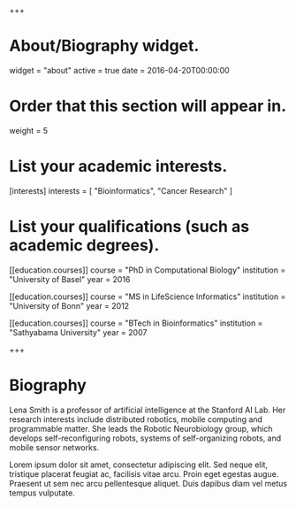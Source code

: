 +++
# About/Biography widget.
widget = "about"
active = true
date = 2016-04-20T00:00:00

# Order that this section will appear in.
weight = 5

# List your academic interests.
[interests]
  interests = [
    "Bioinformatics",
    "Cancer Research"
  ]

# List your qualifications (such as academic degrees).
[[education.courses]]
  course = "PhD in Computational Biology"
  institution = "University of Basel"
  year = 2016

[[education.courses]]
  course = "MS in LifeScience Informatics"
  institution = "University of Bonn"
  year = 2012

[[education.courses]]
  course = "BTech in Bioinformatics"
  institution = "Sathyabama University"
  year = 2007
 
+++

# Biography

Lena Smith is a professor of artificial intelligence at the Stanford AI Lab. Her research interests include distributed robotics, mobile computing and programmable matter. She leads the Robotic Neurobiology group, which develops self-reconfiguring robots, systems of self-organizing robots, and mobile sensor networks.

Lorem ipsum dolor sit amet, consectetur adipiscing elit. Sed neque elit, tristique placerat feugiat ac, facilisis vitae arcu. Proin eget egestas augue. Praesent ut sem nec arcu pellentesque aliquet. Duis dapibus diam vel metus tempus vulputate. 
